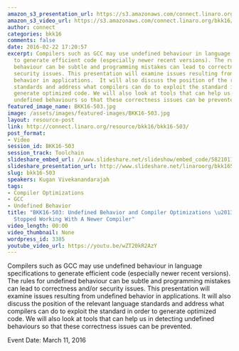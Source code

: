 ```yaml
---
amazon_s3_presentation_url: https://s3.amazonaws.com/connect.linaro.org/bkk16/Presentations/Friday/BKK16-503.pdf
amazon_s3_video_url: https://s3.amazonaws.com/connect.linaro.org/bkk16/Videos/Friday/BKK16-503%20Undefined%20Behavior%20and%20Compiler%20Optimizations%20-%20Why%20Your%20Program%20Stopped%20Working%20With%20A%20Newer%20Compiler.mp4
author: connect
categories: bkk16
comments: false
date: 2016-02-22 17:20:57
excerpt: Compilers such as GCC may use undefined behaviour in language specifications
  to generate efficient code (especially newer recent versions). The rules for undefined
  behaviour can be subtle and programming mistakes can lead to correctness and/or
  security issues. This presentation will examine issues resulting from undefined
  behavior in applications.  It will also discuss the position of the relevant  language
  standards and address what compilers can do to exploit the standard in order to
  generate optimized code. We will also look at tools that can help us in detecting
  undefined behaviours so that these correctness issues can be prevented.
featured_image_name: BKK16-503.jpg
image: /assets/images/featured-images/BKK16-503.jpg
layout: resource-post
link: http://connect.linaro.org/resource/bkk16/bkk16-503/
post_format:
- Video
session_id: BKK16-503
session_track: Toolchain
slideshare_embed_url: //www.slideshare.net/slideshow/embed_code/58210117
slideshare_presentation_url: http://www.slideshare.net/linaroorg/bkk16503-undefined-behavior-and-compiler-optimizations-why-your-program-stopped-working-with-a-newer-compiler
slug: bkk16-503
speakers: Kugan Vivekanandarajah
tags:
- Compiler Optimizations
- GCC
- Undefined Behavior
title: "BKK16-503: Undefined Behavior and Compiler Optimizations \u2013 Why Your Program
  Stopped Working With A Newer Compiler"
video_length: 00:00
video_thumbnail: None
wordpress_id: 3385
youtube_video_url: https://youtu.be/wZT20kR2AzY
---
```


Compilers such as GCC may use undefined behaviour in language specifications to generate efficient code (especially newer recent versions). The rules for undefined behaviour can be subtle and programming mistakes can lead to correctness and/or security issues. This presentation will examine issues resulting from undefined behavior in applications.  It will also discuss the position of the relevant  language standards and address what compilers can do to exploit the standard in order to generate optimized code. We will also look at tools that can help us in detecting undefined behaviours so that these correctness issues can be prevented.

Event Date: March 11, 2016
